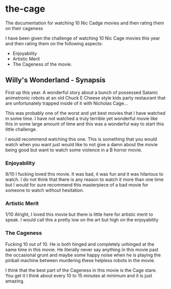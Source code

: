 # the-cage
The documentation for watching 10 Nic Cadge movies and then rating them on their cageness

I have been given the challenge of watching 10 Nic Cage movies this year and then rating them on the following aspects:
* Enjoyability
* Artistic Merit
* The Cageness of the movie.

## Willy's Wonderland - Synapsis

First up this year. A wonderful story about a bunch of possessed Satanic animetronic robots at an old Chuck E Cheese style kids party restaurant that are unfortunately trapped inside of it with Nicholas Cage...

This was probably one of the worst and yet best movies that I have watched in some time. I have not watched a truly terrible yet wonderful movie like this in some large amount of time and this was a wonderful way to start this little challenge.

I would recommend watching this one. This is something that you would watch when you want just would like to not give a damn about the movie being good but want to watch some violence in a B horror movie.

### Enjoyability
9/10
I fucking loved this movie. It was bad, it was fun and it was hilarious to watch. I do not think that there is any reason to watch it more than one time but I would for sure recommend this masterpiece of a bad movie for someone to watch without hesitation.

### Artistic Merit
1/10
Alright, I loved this movie but there is little here for artistic merit to speak. I would call this a pretty low on the art but high on the enjoyability

### The Cageness
Fucking 10 out of 10. He is both hinged and completely unhinged at the same time in this movie. He literally never say anything in this movie past the occasional grunt and maybe some happy noise when he is playing the pinball machine between murdering these helpless robots in the movie. 

I think that the best part of the Cageness in this movie is the Cage stare. You get it I think about every 10 to 15 minutes at minimum and it is just amazing.
